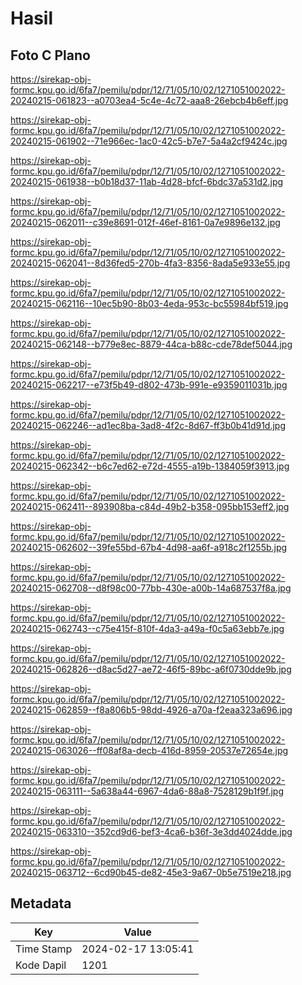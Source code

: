 # Hasil

## Foto C Plano

https://sirekap-obj-formc.kpu.go.id/6fa7/pemilu/pdpr/12/71/05/10/02/1271051002022-20240215-061823--a0703ea4-5c4e-4c72-aaa8-26ebcb4b6eff.jpg

https://sirekap-obj-formc.kpu.go.id/6fa7/pemilu/pdpr/12/71/05/10/02/1271051002022-20240215-061902--71e966ec-1ac0-42c5-b7e7-5a4a2cf9424c.jpg

https://sirekap-obj-formc.kpu.go.id/6fa7/pemilu/pdpr/12/71/05/10/02/1271051002022-20240215-061938--b0b18d37-11ab-4d28-bfcf-6bdc37a531d2.jpg

https://sirekap-obj-formc.kpu.go.id/6fa7/pemilu/pdpr/12/71/05/10/02/1271051002022-20240215-062011--c39e8691-012f-46ef-8161-0a7e9896e132.jpg

https://sirekap-obj-formc.kpu.go.id/6fa7/pemilu/pdpr/12/71/05/10/02/1271051002022-20240215-062041--8d36fed5-270b-4fa3-8356-8ada5e933e55.jpg

https://sirekap-obj-formc.kpu.go.id/6fa7/pemilu/pdpr/12/71/05/10/02/1271051002022-20240215-062116--10ec5b90-8b03-4eda-953c-bc55984bf519.jpg

https://sirekap-obj-formc.kpu.go.id/6fa7/pemilu/pdpr/12/71/05/10/02/1271051002022-20240215-062148--b779e8ec-8879-44ca-b88c-cde78def5044.jpg

https://sirekap-obj-formc.kpu.go.id/6fa7/pemilu/pdpr/12/71/05/10/02/1271051002022-20240215-062217--e73f5b49-d802-473b-991e-e9359011031b.jpg

https://sirekap-obj-formc.kpu.go.id/6fa7/pemilu/pdpr/12/71/05/10/02/1271051002022-20240215-062246--ad1ec8ba-3ad8-4f2c-8d67-ff3b0b41d91d.jpg

https://sirekap-obj-formc.kpu.go.id/6fa7/pemilu/pdpr/12/71/05/10/02/1271051002022-20240215-062342--b6c7ed62-e72d-4555-a19b-1384059f3913.jpg

https://sirekap-obj-formc.kpu.go.id/6fa7/pemilu/pdpr/12/71/05/10/02/1271051002022-20240215-062411--893908ba-c84d-49b2-b358-095bb153eff2.jpg

https://sirekap-obj-formc.kpu.go.id/6fa7/pemilu/pdpr/12/71/05/10/02/1271051002022-20240215-062602--39fe55bd-67b4-4d98-aa6f-a918c2f1255b.jpg

https://sirekap-obj-formc.kpu.go.id/6fa7/pemilu/pdpr/12/71/05/10/02/1271051002022-20240215-062708--d8f98c00-77bb-430e-a00b-14a687537f8a.jpg

https://sirekap-obj-formc.kpu.go.id/6fa7/pemilu/pdpr/12/71/05/10/02/1271051002022-20240215-062743--c75e415f-810f-4da3-a49a-f0c5a63ebb7e.jpg

https://sirekap-obj-formc.kpu.go.id/6fa7/pemilu/pdpr/12/71/05/10/02/1271051002022-20240215-062826--d8ac5d27-ae72-46f5-89bc-a6f0730dde9b.jpg

https://sirekap-obj-formc.kpu.go.id/6fa7/pemilu/pdpr/12/71/05/10/02/1271051002022-20240215-062859--f8a806b5-98dd-4926-a70a-f2eaa323a696.jpg

https://sirekap-obj-formc.kpu.go.id/6fa7/pemilu/pdpr/12/71/05/10/02/1271051002022-20240215-063026--ff08af8a-decb-416d-8959-20537e72654e.jpg

https://sirekap-obj-formc.kpu.go.id/6fa7/pemilu/pdpr/12/71/05/10/02/1271051002022-20240215-063111--5a638a44-6967-4da6-88a8-7528129b1f9f.jpg

https://sirekap-obj-formc.kpu.go.id/6fa7/pemilu/pdpr/12/71/05/10/02/1271051002022-20240215-063310--352cd9d6-bef3-4ca6-b36f-3e3dd4024dde.jpg

https://sirekap-obj-formc.kpu.go.id/6fa7/pemilu/pdpr/12/71/05/10/02/1271051002022-20240215-063712--6cd90b45-de82-45e3-9a67-0b5e7519e218.jpg


## Metadata

| Key        | Value               |
| ---------- | ------------------- |
| Time Stamp | 2024-02-17 13:05:41 |
| Kode Dapil | 1201                |



